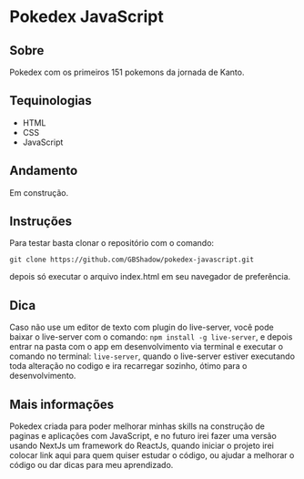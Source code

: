 # Pokedex JavaScript

## Sobre

Pokedex com os primeiros 151 pokemons da jornada de Kanto.

## Tequinologias

- HTML
- CSS
- JavaScript

## Andamento

Em construção.

## Instruções

Para testar basta clonar o repositório com o comando:

`git clone https://github.com/GBShadow/pokedex-javascript.git`

depois só executar o arquivo index.html em seu navegador de preferência.

## Dica

Caso não use um editor de texto com plugin do live-server, você pode
baixar o live-server com o comando: `npm install -g live-server`, e
depois entrar na pasta com o app em desenvolvimento via terminal e
executar o comando no terminal: `live-server`, quando o live-server 
estiver executando toda alteração no codigo e ira recarregar sozinho,
ótimo para o desenvolvimento.

## Mais informações

Pokedex criada para poder melhorar minhas skills na construção
de paginas e aplicações com JavaScript, e no futuro irei fazer
uma versão usando NextJs um framework do ReactJs, quando iniciar
o projeto irei colocar link aqui para quem quiser estudar o código,
ou ajudar a melhorar o código ou dar dicas para meu aprendizado.

